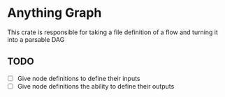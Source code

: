 # Anything Graph

This crate is responsible for taking a file definition of a flow and turning it into a parsable DAG

## TODO

- [ ] Give node definitions to define their inputs
- [ ] Give node definitions the ability to define their outputs
